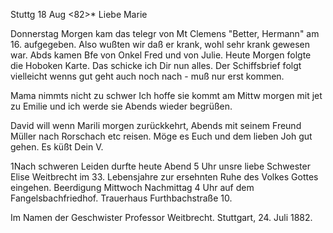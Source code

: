  Stuttg 18 Aug <82>*
Liebe Marie

Donnerstag Morgen kam das telegr von Mt Clemens "Better, Hermann" am 16. aufgegeben. Also wußten wir daß er krank, wohl sehr krank gewesen war. Abds kamen Bfe von Onkel Fred und von Julie. Heute Morgen folgte die Hoboken Karte. Das schicke ich Dir nun alles. Der Schiffsbrief folgt vielleicht wenns gut geht auch noch nach - muß nur erst kommen.

Mama nimmts nicht zu schwer Ich hoffe sie kommt am Mittw morgen mit jet zu Emilie und ich werde sie Abends wieder begrüßen.

David will wenn Marili morgen zurückkehrt, Abends mit seinem Freund Müller nach Rorschach etc reisen. Möge es Euch und dem lieben Joh gut gehen. 
 Es küßt Dein V.



1Nach schweren Leiden durfte heute Abend 5 Uhr unsre liebe Schwester  Elise Weitbrecht
im 33. Lebensjahre zur ersehnten Ruhe des Volkes Gottes eingehen. 
Beerdigung Mittwoch Nachmittag 4 Uhr auf dem Fangelsbachfriedhof. 
Trauerhaus Furthbachstraße 10.

 Im Namen der Geschwister
 Professor Weitbrecht.
Stuttgart, 24. Juli 1882.
